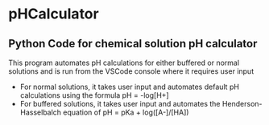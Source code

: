 # pHCalculator
## Python Code for chemical solution pH calculator
This program automates pH calculations for either buffered or normal solutions and is run from the VSCode console where it requires user input
* For normal solutions, it takes user input and automates default pH calculations using the formula pH = -log[H+]
* For buffered solutions, it takes user input and automates the Henderson-Hasselbalch equation of pH = pKa + log([A-]/[HA])
